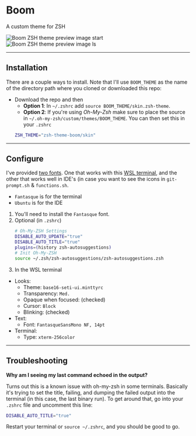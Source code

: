# Boom

A custom theme for ZSH

![Boom ZSH theme preview image start](https://user-images.githubusercontent.com/344140/54869723-1bc80700-4d5a-11e9-8aae-ff31b88e9cad.png)
![Boom ZSH theme preview image ls](https://user-images.githubusercontent.com/344140/54869724-1bc80700-4d5a-11e9-85c0-27b09804871a.png)

---

## Installation

There are a couple ways to install. Note that I'll use `BOOM_THEME` as the name
of the directory path where you cloned or downloaded this repo:

- Download the repo and then
  - **Option 1**: In `~/.zshrc` add `source BOOM_THEME/skin.zsh-theme`.
  - **Option 2**: If you're using *Oh-My-Zsh* make sure to place the source in
  `~/.oh-my-zsh/custom/themes/BOOM_THEME`. You can then set this in your `.zshrc`
  ```sh
  ZSH_THEME="zsh-theme-boom/skin"
  ```

---

## Configure

I've provided [two fonts](./fonts). One that works with this
[WSL terminal](https://github.com/goreliu/wsl-terminal), and the other that works well
in IDE's (in case you want to see the icons in `git-prompt.sh` & `functions.sh`.
- `Fantasque` is for the terminal
- `Ubuntu` is for the IDE

1. You'll need to install the `Fantasque` font.
1. Optional (in `.zshrc`)
    ```sh
    # Oh-My-ZSH Settings
    DISABLE_AUTO_UPDATE="true"
    DISABLE_AUTO_TITLE="true"
    plugins=(history zsh-autosuggestions)
    # Init Oh-My-ZSH
    source ~/.zsh/zsh-autosuggestions/zsh-autosuggestions.zsh
    ```
1. In the WSL terminal
  - Looks:
    - Theme: `base16-seti-ui.minttyrc`
    - Transparency: `Med.`
    - Opaque when focused: (checked)
    - Cursor: `Block`
    - Blinking: (checked)
  - Text:
    - Font: `FantasqueSansMono NF, 14pt`
  - Terminal:
    - Type: `xterm-256color`

---

## Troubleshooting

**Why am I seeing my last command echoed in the output?**

Turns out this is a known issue with oh-my-zsh in some terminals. Basically
it's trying to set the title, failing, and dumping the failed output into the
terminal (in this case, the last binary run).
To get around that, go into your `.zshrc` file and uncomment this line:
```sh
DISABLE_AUTO_TITLE="true"
```
Restart your terminal or `source ~/.zshrc`, and you should be good to go.

